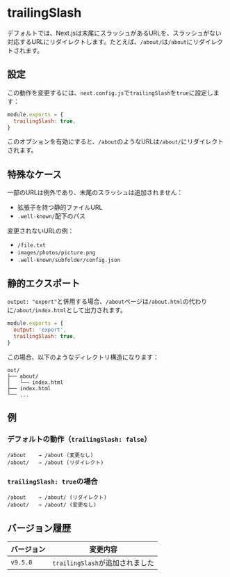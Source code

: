 # trailingSlash

デフォルトでは、Next.jsは末尾にスラッシュがあるURLを、スラッシュがない対応するURLにリダイレクトします。たとえば、`/about/`は`/about`にリダイレクトされます。

## 設定

この動作を変更するには、`next.config.js`で`trailingSlash`を`true`に設定します：

```javascript filename="next.config.js"
module.exports = {
  trailingSlash: true,
}
```

このオプションを有効にすると、`/about`のようなURLは`/about/`にリダイレクトされます。

## 特殊なケース

一部のURLは例外であり、末尾のスラッシュは追加されません：

- 拡張子を持つ静的ファイルURL
- `.well-known/`配下のパス

変更されないURLの例：

- `/file.txt`
- `images/photos/picture.png`
- `.well-known/subfolder/config.json`

## 静的エクスポート

`output: "export"`と併用する場合、`/about`ページは`/about.html`の代わりに`/about/index.html`として出力されます。

```javascript filename="next.config.js"
module.exports = {
  output: 'export',
  trailingSlash: true,
}
```

この場合、以下のようなディレクトリ構造になります：

```
out/
├── about/
│   └── index.html
├── index.html
└── ...
```

## 例

### デフォルトの動作（`trailingSlash: false`）

```
/about    → /about (変更なし)
/about/   → /about (リダイレクト)
```

### `trailingSlash: true`の場合

```
/about    → /about/ (リダイレクト)
/about/   → /about/ (変更なし)
```

## バージョン履歴

| バージョン | 変更内容 |
|-----------|---------|
| `v9.5.0` | `trailingSlash`が追加されました |
